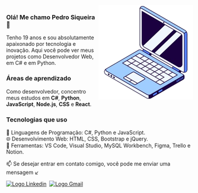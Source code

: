 
<img src="imagem/Imagem_GitHub-removebg-preview.png" alt="" align="right">

### Olá! Me chamo Pedro Siqueira 👋
<p align="left">
  Tenho 19 anos e sou absolutamente apaixonado por tecnologia e inovação. Aqui você pode ver meus projetos como Desenvolvedor Web, em C# e em Python.
</p>

### Áreas de aprendizado
<p align="left">
  Como desenvolvedor, concentro meus estudos em <b>C#</b>, <b>Python</b>, <b>JavaScript</b>, <b>Node.js</b>, <b>CSS</b> e <b>React</b>.
</p>

### Tecnologias que uso
<p align="left">
  🚀 Linguagens de Programação: C#, Python e JavaScript.<br>
  🌐 Desenvolvimento Web: HTML, CSS, Bootstrap e jQuery.<br>
  🔧 Ferramentas: VS Code, Visual Studio, MySQL Workbench, Figma, Trello e Notion.<br>
</p>

<p align="left">
  📫 Se desejar entrar em contato comigo, você pode me enviar uma mensagem ↙️
</p>
<div>
  <a href="https://www.linkedin.com/in/pedro-siqueira-pereira-bitarães-a130a9229/" target="_blank"><img src="https://img.shields.io/badge/LinkedIn-0077B5?style=for-the-badge&logo=linkedin&logoColor=white" alt="Logo Linkedin"></a>&nbsp
  <a href="mailto:pedrosiqueirapb@gmail.com" target="_blank"><img src="https://img.shields.io/badge/Gmail-D14836?style=for-the-badge&logo=gmail&logoColor=white" alt="Logo Gmail"></a>
</div>
